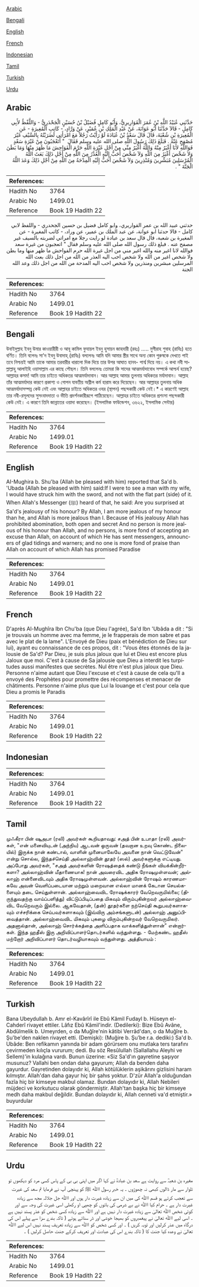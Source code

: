 [Arabic](#arabic)

[Bengali](#bengali)

[English](#english)

[French](#french)

[Indonesian](#indonesian)

[Tamil](#tamil)

[Turkish](#turkish)

[Urdu](#urdu)

## Arabic


<div dir="rtl" lang="ar" style={{fontSize:'larger',backgroundColor:'#f8f9fa',padding:20}}>
حَدَّثَنِي عُبَيْدُ اللَّهِ بْنُ عُمَرَ الْقَوَارِيرِيُّ، وَأَبُو كَامِلٍ فُضَيْلُ بْنُ حُسَيْنٍ الْجَحْدَرِيُّ - وَاللَّفْظُ لأَبِي كَامِلٍ - قَالاَ حَدَّثَنَا أَبُو عَوَانَةَ، عَنْ عَبْدِ الْمَلِكِ بْنِ عُمَيْرٍ، عَنْ وَرَّادٍ، - كَاتِبِ الْمُغِيرَةِ - عَنِ الْمُغِيرَةِ بْنِ شُعْبَةَ، قَالَ قَالَ سَعْدُ بْنُ عُبَادَةَ لَوْ رَأَيْتُ رَجُلاً مَعَ امْرَأَتِي لَضَرَبْتُهُ بِالسَّيْفِ غَيْرَ مُصْفِحٍ عَنْهُ ‏.‏ فَبَلَغَ ذَلِكَ رَسُولَ اللَّهِ صلى الله عليه وسلم فَقَالَ ‏ "‏ أَتَعْجَبُونَ مِنْ غَيْرَةِ سَعْدٍ فَوَاللَّهِ لأَنَا أَغْيَرُ مِنْهُ وَاللَّهُ أَغْيَرُ مِنِّي مِنْ أَجْلِ غَيْرَةِ اللَّهِ حَرَّمَ الْفَوَاحِشَ مَا ظَهَرَ مِنْهَا وَمَا بَطَنَ وَلاَ شَخْصَ أَغْيَرُ مِنَ اللَّهِ وَلاَ شَخْصَ أَحَبُّ إِلَيْهِ الْعُذْرُ مِنَ اللَّهِ مِنْ أَجْلِ ذَلِكَ بَعَثَ اللَّهُ الْمُرْسَلِينَ مُبَشِّرِينَ وَمُنْذِرِينَ وَلاَ شَخْصَ أَحَبُّ إِلَيْهِ الْمِدْحَةُ مِنَ اللَّهِ مِنْ أَجْلِ ذَلِكَ وَعَدَ اللَّهُ الْجَنَّةَ ‏"‏ ‏.‏
</div>
<div style={{backgroundColor:'#f8f9fa',padding:20, marginBottom: 10}}><table> <thead> <tr> <th>References:</th> <th></th> </tr> </thead> <tbody><tr><td>Hadith No</td><td>3764</td></tr><tr><td>Arabic No</td><td>1499.01</td></tr><tr><td>Reference</td><td>Book 19 Hadith 22</td></tr></tbody></table></div>


<div dir="rtl" lang="ar" style={{fontSize:'larger',backgroundColor:'#f8f9fa',padding:20}}>
حدثني عبيد الله بن عمر القواريري، وابو كامل فضيل بن حسين الجحدري - واللفظ لابي كامل - قالا حدثنا ابو عوانة، عن عبد الملك بن عمير، عن وراد، - كاتب المغيرة - عن المغيرة بن شعبة، قال قال سعد بن عبادة لو رايت رجلا مع امراتي لضربته بالسيف غير مصفح عنه . فبلغ ذلك رسول الله صلى الله عليه وسلم فقال " اتعجبون من غيرة سعد فوالله لانا اغير منه والله اغير مني من اجل غيرة الله حرم الفواحش ما ظهر منها وما بطن ولا شخص اغير من الله ولا شخص احب اليه العذر من الله من اجل ذلك بعث الله المرسلين مبشرين ومنذرين ولا شخص احب اليه المدحة من الله من اجل ذلك وعد الله الجنة
</div>
<div style={{backgroundColor:'#f8f9fa',padding:20, marginBottom: 10}}><table> <thead> <tr> <th>References:</th> <th></th> </tr> </thead> <tbody><tr><td>Hadith No</td><td>3764</td></tr><tr><td>Arabic No</td><td>1499.01</td></tr><tr><td>Reference</td><td>Book 19 Hadith 22</td></tr></tbody></table></div>

## Bengali


<div dir="ltr" lang="bn" style={{fontSize:'larger',backgroundColor:'#f8f9fa',padding:20}}>
উবাইদুল্লাহ ইবনু উমার কাওয়ারীরী ও আবূ কামিল ফুযায়ল ইবনু হুসায়ন জাহদারী (রহঃ) ..... মুগীরাহ শুবাহ (রাযিঃ) হতে বর্ণিত। তিনি বলেনঃ সা'দ ইবনু উবাদাহ্ (রাযিঃ) বললেনঃ আমি যদি আমার স্ত্রীর সাথে অন্য কোন পুরুষকে দেখতে পাই তবে নিশ্চয়ই আমি তাকে আমার তরবারীর ধারালো দিক দিয়ে তার উপর আঘাত হানব- পার্শ্ব দিয়ে নয়। এ কথা নবী সাল্লাল্লাহু আলাইহি ওয়াসাল্লাম এর কাছে পৌছল। তিনি বললেনঃ তোমরা কি সাদের আত্মমর্যাদাবোধ সম্পর্কে আশ্চর্য হয়েছ? আল্লাহর কসম! আমি তার চাইতে অধিকতর আত্মমর্যাদাবান। আর আল্লাহ আমার তুলনায় অধিকতর মর্যাদাবান। আল্লাহ তাঁর আত্মমর্যাদার কারণে প্রকাশ্য ও গোপন যাবতীয় অশ্লীল কর্ম হারাম করে দিয়েছেন। আর আল্লাহর তুলনায় অধিক আত্মমর্যাদাসম্পন্ন কেউ নেই এবং আল্লাহর চাইতে অধিকতর ওযর (স্থাপন) পছন্দকারী কেউ নেই।* এ কারণেই আল্লাহ তার নবী-রসূলদের সুসংবাদদাতা ও ভীতি প্রদর্শনকারীরূপে পাঠিয়েছেন। আল্লাহর চাইতে অধিকতর প্রশংসা পছন্দকারী কেউ নেই। এ কারণে তিনি জান্নাতের ওয়াদা করেছেন। (ইসলামিক ফাউন্ডেশন, ৩৬২২, ইসলামিক সেন্টার)
</div>
<div style={{backgroundColor:'#f8f9fa',padding:20, marginBottom: 10}}><table> <thead> <tr> <th>References:</th> <th></th> </tr> </thead> <tbody><tr><td>Hadith No</td><td>3764</td></tr><tr><td>Arabic No</td><td>1499.01</td></tr><tr><td>Reference</td><td>Book 19 Hadith 22</td></tr></tbody></table></div>

## English


<div dir="ltr" lang="en" style={{fontSize:'larger',backgroundColor:'#f8f9fa',padding:20}}>
AI-Mughira b. Shu'ba (Allah be pleased with him) reported that Sa'd b. 'Ubada (Allah be pleased with him) said:If I were to see a man with my wife, I would have struck him with the sword, and not with the flat part (side) of it. When Allah's Messenger (ﷺ) heard of that, he said: Are you surprised at Sa'd's jealousy of his honour? By Allah, I am more jealous of my honour than he, and Allah is more jealous than I. Because of His jealousy Allah has prohibited abomination, both open and secret And no person is more jealous of his honour than Allah, and no persons, is more fond of accepting an excuse than Allah, on account of which He has sent messengers, announcers of glad tidings and warners; and no one is more fond of praise than Allah on account of which Allah has promised Paradise
</div>
<div style={{backgroundColor:'#f8f9fa',padding:20, marginBottom: 10}}><table> <thead> <tr> <th>References:</th> <th></th> </tr> </thead> <tbody><tr><td>Hadith No</td><td>3764</td></tr><tr><td>Arabic No</td><td>1499.01</td></tr><tr><td>Reference</td><td>Book 19 Hadith 22</td></tr></tbody></table></div>

## French


<div dir="ltr" lang="fr" style={{fontSize:'larger',backgroundColor:'#f8f9fa',padding:20}}>
D'après Al-Mughîra Ibn Chu'ba (que Dieu l'agrée), Sa'd Ibn 'Ubâda a dit : "Si je trouvais un homme avec ma femme, je le frapperais de mon sabre et pas avec le plat de la lame". L'Envoyé de Dieu (paix et bénédiction de Dieu sur lui), ayant eu connaissance de ces propos, dit : "Vous êtes étonnés de la jalousie de Sa'd? Par Dieu, je suis plus jaloux que lui et Dieu est encore plus Jaloux que moi. C'est à cause de Sa jalousie que Dieu a interdit les turpitudes aussi manifestes que secrètes. Nul être n'est plus jaloux que Dieu. Personne n'aime autant que Dieu l'excuse et c'est à cause de cela qu'Il a envoyé des Prophètes pour promettre des récompenses et menacer de châtiments. Personne n'aime plus que Lui la louange et c'est pour cela que Dieu a promis le Paradis
</div>
<div style={{backgroundColor:'#f8f9fa',padding:20, marginBottom: 10}}><table> <thead> <tr> <th>References:</th> <th></th> </tr> </thead> <tbody><tr><td>Hadith No</td><td>3764</td></tr><tr><td>Arabic No</td><td>1499.01</td></tr><tr><td>Reference</td><td>Book 19 Hadith 22</td></tr></tbody></table></div>

## Indonesian


<div dir="ltr" lang="id" style={{fontSize:'larger',backgroundColor:'#f8f9fa',padding:20}}>

</div>
<div style={{backgroundColor:'#f8f9fa',padding:20, marginBottom: 10}}><table> <thead> <tr> <th>References:</th> <th></th> </tr> </thead> <tbody><tr><td>Hadith No</td><td>3764</td></tr><tr><td>Arabic No</td><td>1499.01</td></tr><tr><td>Reference</td><td>Book 19 Hadith 22</td></tr></tbody></table></div>

## Tamil


<div dir="ltr" lang="ta" style={{fontSize:'larger',backgroundColor:'#f8f9fa',padding:20}}>
முஃகீரா பின் ஷுஅபா (ரலி) அவர்கள் கூறியதாவது: சஅத் பின் உபாதா (ரலி) அவர்கள், "என் மனைவியுடன் (அந்நிய) ஆடவன் ஒருவன் (தவறான உறவு கொண்ட நிலையில்) இருக்க நான் கண்டால், வாளின் முனையாலேயே அவனை நான் வெட்டுவேன்" என்று சொல்ல, இந்தச்செய்தி அல்லாஹ்வின் தூதர் (ஸல்) அவர்களுக்கு எட்டியது. அப்போது அவர்கள், "சஅத் அவர்களின் ரோஷத்தைக் கண்டு நீங்கள் வியக்கின்றீர்களா? அல்லாஹ்வின் மீதாணையாக! நான் அவரைவிட அதிக ரோஷமுள்ளவன்; அல்லாஹ் என்னைவிடவும் அதிக ரோஷமுள்ளவன். அல்லாஹ்வின் ரோஷம் காரணமாகவே அவன் வெளிப்படையான மற்றும் மறைவான எல்லா மானக் கேடான செயல்களையும் தடை செய்துள்ளான். அல்லாஹ்வைவிட ரோஷக்காரர் வேறெவருமில்லை; (திருந்துவதற்கு வாய்ப்பளித்து) விட்டுப்பிடிப்பதை மிகவும் விரும்புகின்றவர் அல்லாஹ்வைவிட வேறெவரும் இல்லை. ஆகவேதான், (தன்) தூதர்களை நற்செய்தி கூறுபவர்களாகவும் எச்சரிக்கை செய்பவர்களாகவும் (இவ்விரு அம்சங்களுடன்) அல்லாஹ் அனுப்பிவைத்தான். அல்லாஹ்வைவிட மிகவும் புகழை விரும்புகின்றவர் வேறெவருமிலர். அதனால்தான், அல்லாஹ் சொர்க்கத்தை அளிப்பதாக வாக்களித்துள்ளான்" என்றார்கள். இந்த ஹதீஸ் இரு அறிவிப்பாளர்தொடர்களில் வந்துள்ளது. - மேற்கண்ட ஹதீஸ் மற்றோர் அறிவிப்பாளர் தொடர்வழியாகவும் வந்துள்ளது. அத்தியாயம் :
</div>
<div style={{backgroundColor:'#f8f9fa',padding:20, marginBottom: 10}}><table> <thead> <tr> <th>References:</th> <th></th> </tr> </thead> <tbody><tr><td>Hadith No</td><td>3764</td></tr><tr><td>Arabic No</td><td>1499.01</td></tr><tr><td>Reference</td><td>Book 19 Hadith 22</td></tr></tbody></table></div>

## Turkish


<div dir="ltr" lang="tr" style={{fontSize:'larger',backgroundColor:'#f8f9fa',padding:20}}>
Bana Ubeydullah b. Amr el-Kavârîrî ile Ebû Kâmil Fudayl b. Hüseyn el-Cahderî rivayet ettiler. Lâfız Ebû Kâmil'indir. (Dedilerki): Bize Ebû Avâne, Abdülmelik b. Umeyrden, o da Muğîre'nin kâtibi Verrâd'dan, o da Muğîre b. Şu'be'den naklen rivayet etti. (Demişki): (Muğire b. Şu’be r.a. dediki:) Sa'd b. Ubâde: Ben refikamın yanında bir adam görürsem onu mutlaka ters tarafını çevirmeden kılıçla vururum; dedi. Bu söz Resûlullah (Sallallahu Aleyhi ve Sellem)'in kulağına vardı. Bunun üzerine: «Siz Sa'd'ın gayretine şaşıyor musunuz? Vallahi ben ondan daha gayurum; Allah da benden daha gayurdur. Gayretinden dolayıdır ki, Allah kötülüklerin aşikârını gizlisini haram kılmıştır. Allah'dan daha gayur hiç bir şahıs yoktur. D'zür Allah'a olduğundan fazîa hiç bir kimseye makbul olamaz. Bundan dolayıdır ki, Allah Nebileri müjdeci ve korkutucu olarak göndermiştir. Allah'tan başka hiç bir kimseye medh daha makbul değildir. Bundan dolayıdır ki, Allah cenneti va'd etmiştir.» buyurdular
</div>
<div style={{backgroundColor:'#f8f9fa',padding:20, marginBottom: 10}}><table> <thead> <tr> <th>References:</th> <th></th> </tr> </thead> <tbody><tr><td>Hadith No</td><td>3764</td></tr><tr><td>Arabic No</td><td>1499.01</td></tr><tr><td>Reference</td><td>Book 19 Hadith 22</td></tr></tbody></table></div>

## Urdu


<div dir="rtl" lang="ur" style={{fontSize:'larger',backgroundColor:'#f8f9fa',padding:20}}>
مغیرہ بن شعبہؓ سے روایت ہے سعد بن عبادہؓ نے کہا اگر میں اپنی بی بی کے پاس کسی مرد کو دیکھوں تو تلوار سے مار ڈالوں کبھی نہ چھوڑوں ۔ یہ خبر رسول اﷲ ﷺ کو پہنچی آپ نے فرمایا تم سعد کی غیرت سے تعجب کرتے ہو قسم اﷲ کی میں ان سے زیادہ غیرت دار ہوں اور اﷲ جل جلالہ مجھ سے زیادہ غیرت دار ہے ۔ حرام کیا اﷲ نے بے شرمی کی باتوں کو چھپی او رکھلی اسی غیرت کی وجہ سے اور کوئی شخص اﷲ تعالیٰ سے زیادہ غیرت دار نہیں ہے اور اﷲ سے زیادہ کسی شخص کو عذر پسند نہیں ہے ۔ اسی لیے اﷲ تعالیٰ نے پیغمبروں کو بھیجا خوشی اور ڈر سناتے ہوئے ( تاکہ بندے سزا سے پہلے اس کی درگاہ میں عذر کرلیں اور توبہ کریں ) ۔ اور کسی شخص کو اﷲ سے زیادہ تعریف پسند نہیں اس لیے اﷲ تعالیٰ نے وعدہ کیا جنت کا ( تاکہ بندے اس کی عبادت اور تعریف کرکے جنت حاصل کرلیں ) ۔
</div>
<div style={{backgroundColor:'#f8f9fa',padding:20, marginBottom: 10}}><table> <thead> <tr> <th>References:</th> <th></th> </tr> </thead> <tbody><tr><td>Hadith No</td><td>3764</td></tr><tr><td>Arabic No</td><td>1499.01</td></tr><tr><td>Reference</td><td>Book 19 Hadith 22</td></tr></tbody></table></div>
